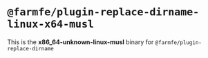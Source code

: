 # `@farmfe/plugin-replace-dirname-linux-x64-musl`

This is the **x86_64-unknown-linux-musl** binary for `@farmfe/plugin-replace-dirname`
